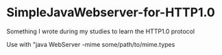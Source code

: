 # SimpleJavaWebserver-for-HTTP1.0
Something I wrote during my studies to learn the HTTP1.0 protocol

Use with "java WebServer -mime some/path/to/mime.types
